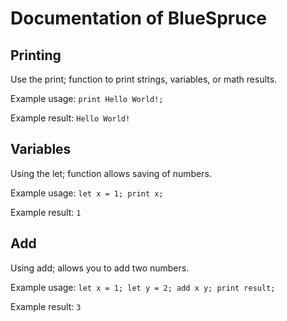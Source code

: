 # Documentation of BlueSpruce
## Printing
Use the print; function to print strings, variables, or math results.

Example usage: `print Hello World!;`

Example result: `Hello World!`
## Variables
Using the let; function allows saving of numbers.

Example usage: `let x = 1;
print x;`

Example result: `1`
## Add
Using add; allows you to add two numbers.

Example usage: `let x = 1;
let y = 2;
add x y;
print result;`

Example result: `3`
